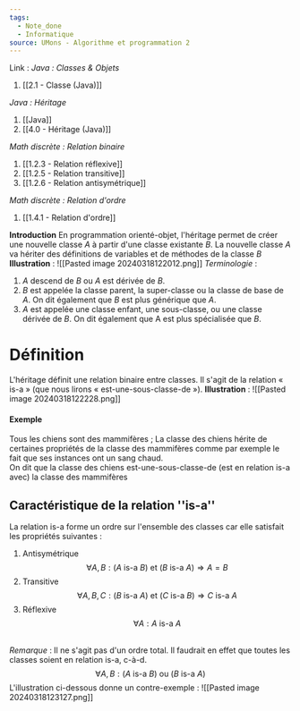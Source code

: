 ```yaml
---
tags:
  - Note_done
  - Informatique
source: UMons - Algorithme et programmation 2
---
```


Link :
_Java : Classes & Objets_
1. [[2.1 - Classe (Java)]]

_Java : Héritage_
1. [[Java]]
2. [[4.0 - Héritage (Java)]]

_Math discrète : Relation binaire_
1. [[1.2.3 - Relation réflexive]]
2. [[1.2.5 - Relation transitive]]
3. [[1.2.6 - Relation antisymétrique]]

_Math discrète : Relation d'ordre_
1. [[1.4.1 - Relation d'ordre]]

**Introduction**
En programmation orienté-objet, l'héritage permet de créer une nouvelle classe $A$ à partir d'une classe existante $B$. La nouvelle classe $A$ va hériter des définitions de variables et de méthodes de la classe $B$
**Illustration** : ![[Pasted image 20240318122012.png]]
_Terminologie_ :
1. $A$ descend de $B$ ou $A$ est dérivée de $B$. 
2. $B$ est appelée la classe parent, la super-classe ou la classe de base de $A$. On dit également que $B$ est plus générique que $A$. 
3. $A$ est appelée une classe enfant, une sous-classe, ou une classe dérivée de $B$. On dit également que A est plus spécialisée que $B$.
# Définition
L'héritage définit une relation binaire entre classes. Il s'agit de la relation « is-a » (que nous lirons « est-une-sous-classe-de »).
**Illustration** : ![[Pasted image 20240318122228.png]]
#### Exemple
Tous les chiens sont des mammifères ; La classe des chiens hérite de certaines propriétés de la classe des mammifères comme par exemple le fait que ses instances ont un sang chaud. 
\
On dit que la classe des chiens est-une-sous-classe-de (est en relation is-a avec) la classe des mammifères

## Caractéristique de la relation ''is-a''
La relation is-a forme un ordre sur l'ensemble des classes car elle satisfait les propriétés suivantes : 
1. Antisymétrique $$∀ A, B : (A \text{ is-a } B) \text{ et } (B \text{ is-a } A) ⇒ A = B$$ 
2. Transitive $$∀ A, B, C : (B \text{ is-a } A) \text{ et } (C \text{ is-a } B) ⇒ C \text{ is-a } A$$ 
3. Réflexive $$∀ A : A \text{ is-a } A$$ 

\
_Remarque_ : Il ne s'agit pas d'un ordre total. Il faudrait en effet que toutes les classes soient en relation is-a, c-à-d. $$∀ A, B : (A \text{ is-a } B) \text{ ou } (B \text{ is-a } A)$$
L'illustration ci-dessous donne un contre-exemple : ![[Pasted image 20240318123127.png]]
